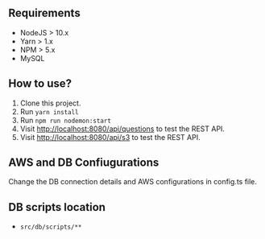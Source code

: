 ## Requirements

- NodeJS > 10.x
- Yarn > 1.x
- NPM > 5.x
- MySQL

## How to use?

1. Clone this project.
2. Run `yarn install`
3. Run `npm run nodemon:start`
4. Visit [http://localhost:8080/api/questions](http://localhost:8080/api/questions) to test the REST API.
5. Visit [http://localhost:8080/api/s3](http://localhost:8080/api/s3) to test the REST API.

## AWS and DB Confiugurations

Change the DB connection details and AWS configurations in config.ts file.

## DB scripts location

- `src/db/scripts/**`

